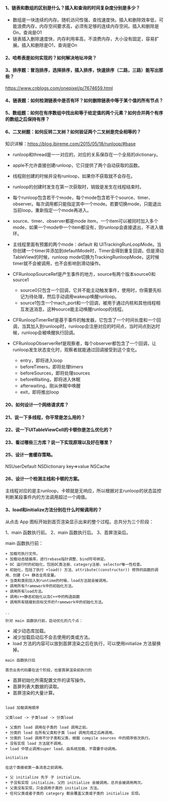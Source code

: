 #### 1、链表和数组的区别是什么？插入和查询的时间复杂度分别是多少？

+ 数组是一块连续的内存。随机访问性强，查找速度快。插入和删除效率低，可能浪费内存，内存空间要求高，必须有足够的连续内存空间。插入和删除是On，查询是O1
+ 链表插入删除速度快，内存利用率高，不浪费内存，大小没有固定，容易扩展。插入和删除是O1，查询是On

#### 2、哈希表是如何实现的？如何解决地址冲突？
#### 3、排序题：冒泡排序，选择排序，插入排序，快速排序（二路，三路）能写出那些？
https://www.cnblogs.com/onepixel/p/7674659.html

#### 4、链表题：如何检测链表中是否有环？如何删除链表中等于某个值的所有节点？
#### 5、数组题：如何在有序数组中找出和等于给定值的两个元素？如何合并两个有序的数组之后保持有序？
#### 6、二叉树题：如何反转二叉树？如何验证两个二叉树是完全相等的？

知识详解：https://blog.ibireme.com/2015/05/18/runloop/#base

+ runloop和thread是一一对应的，对应的关系保存在一个全局的dictionary。
+ apple不允许直接创建runloop，它只提供了两个自动获取的函数。
+ 线程刚创建的时候并没有runloop，如果你不获取就不会存在。
+ runloop的创建时发生在第一次获取时，销毁是发生在线程结束时。

+ 每个runloop包含若干个mode，每个mode包含若干个source、timer、observer。每次调用都只能指定其中一个mode。若要切换mode，只能退出当前loop，重新指定一个mode再进入。
+ source、timer、observer都是mode item，一个item可以被同时加入多个mode，如果一个mode中一个item都没有，则runloop会直接退出，不进入循环。
+ 主线程里面有预置的两个mode：default 和 UITrackingRunLoopMode。当你创建一个timer并添加到defaultMode时，Timer会得到重复回调，但是滑动TableView的时候，runloop mode切换为TrackingRunloopMode，这时候timer就不会被调用，也不会影响到滑动操作。

+ CFRunloopSourceRef是产生事件的地方，source有两个版本source0和source1
    + source0只包含一个回调，它并不能主动触发事件，使用时，你需要先标记为待处理，然后手动调用wakeup唤醒runloop。
    + source1包含一个mach_port和一个回调，被用于通过内核和其他线程相互发送消息，这种source能主动唤醒runloop的线程。
+ CFRunloopTimerRef是基于事件的触发器，它包含了一个时间长度和一个回调，当其加入到runloop时，runloop会注册对应的时间点，当时间点到达时候，runloop会被唤醒执行回调。
+ CFRunloopObserverRef是观察者，每个observer都包含了一个回调，让runloop发生状态变化时，观察者就能通过回调接受到这个变化。
    + entry，即将进入loop
    + beforeTimers，即将处理timers
    + beforeSources，即将处理sources
    + beforeWaiting，即将进入休眠
    + afterwaiting，刚从休眠中唤醒
    + exit，即将推出loop

#### 20、如何设计一个网络请求库？
#### 21、说一下多线程，你平常是怎么用的？
#### 22、说一下UITableViewCell的卡顿你是怎么优化的？
#### 23、看过哪些三方库？说一下实现原理以及好在哪里？


#### 25、设计一套缓存策略。

NSUserDefault
NSDictionary key=>value
NSCache

#### 26、设计一个检测主线和卡顿的方案。

主线程对应的是主runloop，卡顿就是无响应，所以根据对主runloop的状态监控判断某段事件内的方法调用超过一个阈值。


#### 3、load和initialize方法分别在什么时候调用的？

从点击 App 图标开始到首页渲染显示出来的整个过程。总共分为三个阶段：

1、main 函数执行前。
2、main 函数执行后。
3、首屏渲染后。

main 函数执行前：

```
+ 加载可执行文件。
+ 加载动态链接库，进行rebase指针调整、bind符号绑定。
+ OC 运行时的初始化，包括OC类注册、category注册、selector唯一性检查。
+ 初始化，包括了执行 +load() 方法、attribute((constructor)) 修饰的函数的调用、创建 C++ 静态全局变量。
+ 当类和类别加入到runtime的时候，load方法就会被调用。
+ 调用所有framework中的初始化方法。
+ 调用所有load方法。
+ 调用c++静态初始化以及C++中的构造函数
+ 调用所有链接到目标文件的framework中的初始化方法。


``
针对 main 函数执行前，启动优化的几个点：
```

+ 减少动态库加载。
+ 减少加载启动后不会去使用的类或方法。
+ load 方法的内容可以放到首屏渲染之后在执行，可以使用initialize 方法替换掉。

```
main 函数执行后

首页业务代码要在这个阶段，也是首屏渲染前执行的
```
+ 首屏初始化所需配置文件的读写操作。
+ 首屏列表大数据的读取。
+ 首屏渲染的大量计算。
```

load 加载调用顺序

父类load -> 子类load -> 分类load

+ 父类的 load 调用在子类的 load 调用之前。
+ 分类的 load 在所有父类和子类 load 调用完成之后再调用。
+ 分类的 load 调用不分子类和父类，根据 compile sources 中的顺序依次执行。
+ 没有实现 load 方法就不调用。
+ load 中禁止调用super load，由系统加载，不需要手动调用。

initialize

在这个类接收第一条消息之前调用。

+ 父 initialize 先于 子 initialize。
+ 子没有实现 initialize，父的 initialize 会被调用。总共会被调用两次。
+ 父类没有实现，只会调用子类的 initialize 方法。
+ 任何父类或者子类的 category 都会覆盖父类或子类的 initialize 实现。

